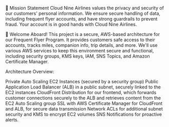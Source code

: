 
📌 Mission Statement
Cloud Nine Airlines values the privacy and security of our customers' personal information. We ensure secure handling of data, including frequent flyer accounts, and have strong guardrails to prevent fraud. Your account is in good hands with Cloud Nine Airlines.

🛫 Welcome Aboard!
This project is a secure, AWS-based architecture for our Frequent Flyer Program. It provides customers safe access to their accounts, tracks miles, companion info, trip details, and more. We'll use various AWS services to keep this environment secure and functional, including security groups, KMS keys, IAM, SNS Topics, and Amazon Certificate Manager.

Architecture Overview:

Private Auto Scaling EC2 Instances (secured by a security group)
Public Application Load Balancer (ALB) in a public subnet, securely linked to the EC2 instances
CloudFront Distribution for our frontend, which forwards customer connections securely to the ALB and retrieves content from the EC2 Auto Scaling group
SSL with AWS Certificate Manager for CloudFront and ALB, for secure data transmission
Network ACLs for additional subnet security and KMS to encrypt EC2 volumes
SNS Notifications for proactive alerts.
